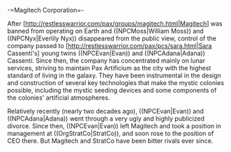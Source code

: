 -=Magitech Corporation=-

After [http://restlesswarrior.com/pax/groups/magitech.html|Magitech] was banned from operating on Earth and ((NPCMoss|William Moss)) and ((NPCNyx|Everlily Nyx)) disappeared from the public view, control of the company passed to [http://restlesswarrior.com/pax/pcs/sara.html|Sara Cassenti's] young twins ((NPCEvan|Evan)) and ((NPCAdana|Adana)) Cassenti. Since then, the company has concentrated mainly on lunar services, striving to maintain Pax Artificium as the city with the highest standard of living in the galaxy. They have been instrumental in the design and construction of several key technologies that make the mystic colonies possible, including the mystic seeding devices and some components of the colonies' artificial atmospheres.

Relatively recently (nearly two decades ago), ((NPCEvan|Evan)) and ((NPCAdana|Adana)) went through a very ugly and highly publicized divorce. Since then, ((NPCEvan|Evan)) left Magitech and took a position in management at ((OrgStratCo|StratCo)), and soon rose to the position of CEO there. But Magitech and StratCo have been bitter rivals ever since.
